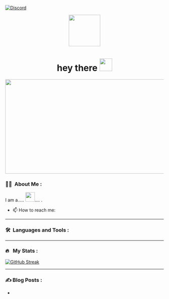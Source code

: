 [![Discord](https://img.shields.io/badge/discord-join-7289DA.svg)](https://discord.com/invite/j8P7hbjfrm)
<p align="center"><img src="https://media.giphy.com/media/M9gbBd9nbDrOTu1Mqx/giphy.gif" width="100"/></p>



<h1 align="center">hey there <img src="https://media.giphy.com/media/hvRJCLFzcasrR4ia7z/giphy.gif" width="40"></h1>

<p align="center"><img src="https://media.giphy.com/media/dWesBcTLavkZuG35MI/giphy.gif" width="600" height="300"  /></p>

### :woman_technologist: &nbsp;About Me :

I am a..... <img src="https://media.giphy.com/media/WUlplcMpOCEmTGBtBW/giphy.gif" width="30">.... .

- 📫 How to reach me: &nbsp; 

---

### 🛠 &nbsp;Languages and Tools :

<p></p>

---

### 🔥 &nbsp; My Stats :

[![GitHub Streak](http://github-readme-streak-stats.herokuapp.com?user=x1lenth&theme=dark&background=000000)](https://git.io/streak-stats)



---

### ✍️ Blog Posts : 
-
<!-- BLOG-POST-LIST:END -->

